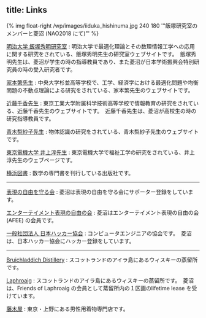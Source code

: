 title: Links
---
{% img float-right /wp/images/iiduka_hishinuma.jpg 240 180 '"飯塚研究室のメンバーと菱沼 (NAO2018 にて)"' %}

[明治大学 飯塚秀明研究室](http://iiduka.net)
: 明治大学で最適化理論とその数理情報工学への応用に関する研究をされている、飯塚秀明先生の研究室ウェブサイトです。　飯塚秀明先生は、菱沼が学生の時の指導教員であり、また菱沼が日本学術振興会特別研究員の時の受入研究者です。

[家本繁先生](http://c-faculty.chuo-u.ac.jp/~iemoto/)
: 中央大学杉並高等学校で、工学、経済学における最適化問題や均衡問題の不動点理論による研究をされている、家本繁先生のウェブサイトです。

[近藤千香先生](http://www1.hst.titech.ac.jp/~kondo/)
: 東京工業大学附属科学技術高等学校で情報教育の研究をされている、近藤千香先生のウェブサイトです。　近藤千香先生は、菱沼が高校生の時の研究指導教員です。

[青木梨紗子先生](https://daori.web.fc2.com)
: 物体認識の研究をされている、青木梨紗子先生のウェブサイトです。

[東京電機大学 井上淳先生](https://ra-data.dendai.ac.jp/tduhp/KgApp?kyoinId=ymbogiooggy)
: 東京電機大学で福祉工学の研究をされている、井上淳先生のウェブページです。

[横浜図書](http://yokohamapublishers.jp)
: 数学の専門書を刊行している出版社です。

---

[表現の自由を守る会](https://hyogen.jp/)
: 菱沼は表現の自由を守る会にサポーター登録をしています。

[エンターテイメント表現の自由の会](https://afee.jp/)
: 菱沼はエンターテイメント表現の自由の会(AFEE) の会員です。

[一般社団法人 日本ハッカー協会](https://www.hacker.or.jp/association/)
: コンピュータエンジニアの協会です。　菱沼は、日本ハッカー協会にハッカー登録をしています。

---

[Bruichladdich Distillery](http://bruichladdich.com)
: スコットランドのアイラ島にあるウィスキーの蒸留所です。

[Laphroaig](https://www.laphroaig.com)
: スコットランドのアイラ島にあるウィスキーの蒸留所です。　菱沼は、Friends of Laphroaig の会員として蒸留所内の１区画のlifetime lease を受けています。

[藤木屋](https://fujikiya-kimono.com/)
: 東京・上野にある男性用着物専門店です。
